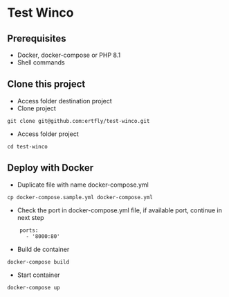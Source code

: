# Test Winco

## Prerequisites
- Docker, docker-compose or PHP 8.1
- Shell commands

## Clone this project
- Access folder destination project
- Clone project
```
git clone git@github.com:ertfly/test-winco.git
```

- Access folder project
```
cd test-winco
```

## Deploy with Docker
- Duplicate file with name docker-compose.yml
```
cp docker-compose.sample.yml docker-compose.yml
```
- Check the port in docker-compose.yml file, if available port, continue in next step
```
    ports:
      - '8000:80'
```
- Build de container
```
docker-compose build
```
- Start container
```
docker-compose up
```